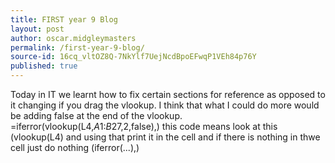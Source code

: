 ```yaml
---
title: FIRST year 9 Blog
layout: post
author: oscar.midgleymasters
permalink: /first-year-9-blog/
source-id: 16cq_vltOZ8Q-7NkYlf7UejNcdBpoEFwqP1VEh84p76Y
published: true
---
```

Today in IT we learnt how to fix certain sections for reference as opposed to it changing if you drag the vlookup. I think that what I could do more would be adding false at the end of the vlookup. 
=iferror(vlookup(L4,$A$1:$B$27,2,false),)
 this code means look at this (vlookup(L4) and using that print it in the cell and if there is nothing in thwe cell just do nothing (iferror(...),)

